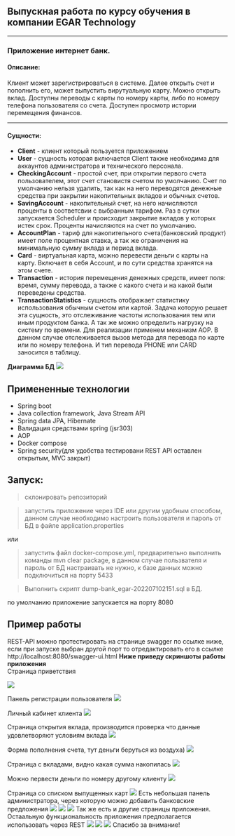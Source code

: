## Выпускная работа по курсу обучения в компании EGAR Technology 
___
### Приложение интернет банк. 
#### Описание:
Клиент может зарегистрироваться в системе. 
Далее открыть счет и пополнить его, может выпустить вирутуальную карту.
Можно открыть вклад. Доступны переводы с карты по номеру карты, либо 
по номеру телефона пользователя со счета. Доступен просмотр истории перемещения финансов.
___
#### Сущности:  
- **Client** - клиент который пользуется приложением
- **User** - сущность которая включается Client также необходима для аккаунтов администратора и технического персонала.
- **CheckingAccount** - простой счет, при открытии первого счета пользователем, этот счет становистя счетом по умолчанию. 
Счет по умолчанию нельзя удалить, так как на него переводятся денежные средства при закрытии накопительных вкладов и обычных счетов.
- **SavingAccount** - накопительный счет, на него начисляются проценты в соответсвии 
с выбранным тарифом. Раз в сутки запускается Scheduler и происходит закрытие вкладов у которых истек 
срок. Проценты начисляются на счет по умолчанию.
- **AccountPlan** - тариф для накопительного счета(банковский продукт) имеет поле процентная ставка, а так же ограничения
на минимальную сумму вклада и период вклада.
- **Card** - виртуальная карта, можно перевести деньги с карты на карту. Включает в себя Account, и по сути средства хранятся
на этом счете.
- **Transaction** - история перемещения денежных средств, имеет поля: время, сумму перевода, а также 
с какого счета и на какой были переведены средства.
- **TransactionStatistics** - сущность отображает статистику использования обычным счетом или картой. Задача которую 
решает эта сущность, это отслеживание частоты использования тем или иным продуктом банка. А так же можно определить нагрузку
на систему по времени. Для реализации применем механизм AOP. В данном случае отслеживается
вызов метода для перевода по карте или по номеру телефона. И тип перевода PHONE или CARD заносится в таблицу.
    

**Диаграмма БД**
  ![](src/main/resources/readme/diagram.png)

## Примененные технологии
- Spring boot
- Java collection framework, Java Stream API
- Spring data JPA, Hibernate
- Валидация средствами spring (jsr303)
- AOP
- Docker compose
- Spring security(для удобства тестировани REST API оставлен открытым, MVC закрыт)


## Запуск:
>склонировать репозиторий
 
> запустить приложение через IDE или другим удобным способом, данном случае необходимо настроить пользователя и пароль
> от БД в файле application.properties

или 
>запустить файл docker-compose.yml, предварительно выполнить команды mvn clear package, в данном случае
> пользвателя и пароль от БД настраивать не нужно, к базе данных можно подключиться на порту 5433
  

>Выполнить скрипт dump-bank_egar-202207102151.sql в БД.

по умолчанию приложение запускается на порту 8080

## Пример работы
REST-API можно протестировать на странице swagger по ссылке ниже, если при запуске выбран другой порт
то отредактировать его в ссылке
http://localhost:8080/swagger-ui.html
**Ниже приведу скриншоты работы приложения**  
Страница приветствия  

![](src/main/resources/readme/img_4.png)

Панель регистрации пользователя
![](src/main/resources/readme/img_3.png)

Личный кабинет клиента
![](src/main/resources/readme/img_5.png)

Страница открытия вклада, производится проверка что 
данные удовлетворяют условиям вклада
![](src/main/resources/readme/img_6.png)

Форма пополнения счета, тут деньги беруться из воздуха)
![](src/main/resources/readme/img_7.png)

Страница с вкладами, видно какая сумма накопилась
![](src/main/resources/readme/img_8.png)

Можно первести деньги по номеру другому клиенту
![](src/main/resources/readme/img_9.png)

Страница со списком выпущенных карт
![](src/main/resources/readme/img_11.png)
Есть небольшая панель администратора, через которую можно добавить банковские предложения
![](src/main/resources/readme/img.png)
![](src/main/resources/readme/img_1.png)
![](src/main/resources/readme/img_2.png)
Так же есть и другие страницы приложения.
Остаальную функциональность приложения предполагается использовать через REST
![](src/main/resources/readme/img_12.png)
![](src/main/resources/readme/img_13.png)
![](src/main/resources/readme/img_14.png)
Спасибо за внимание!
